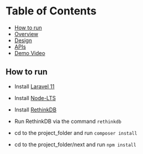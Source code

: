 # Table of Contents
- [How to run](#how-to-run)
- [Overview](#overview)
- [Design](#design)
- [APIs](#apis)
- [Demo Video](#demo)

## How to run
- Install [Laravel 11](https://laravel.com/docs/11.x/installation)
- Install [Node-LTS](https://nodejs.org/en)
- Install [RethinkDB](https://rethinkdb.com/docs/install/)

- Run RethinkDB via the command `rethinkdb`
- cd to the project_folder and run `composer install`
- cd to the project_folder/next and run `npm install`
